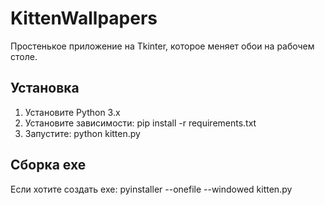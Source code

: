 # KittenWallpapers
Простенькое приложение на Tkinter, которое меняет обои на рабочем столе.

## Установка
1. Установите Python 3.x
2. Установите зависимости: pip install -r requirements.txt
3. Запустите: python kitten.py

## Сборка exe
Если хотите создать exe: pyinstaller --onefile --windowed kitten.py
